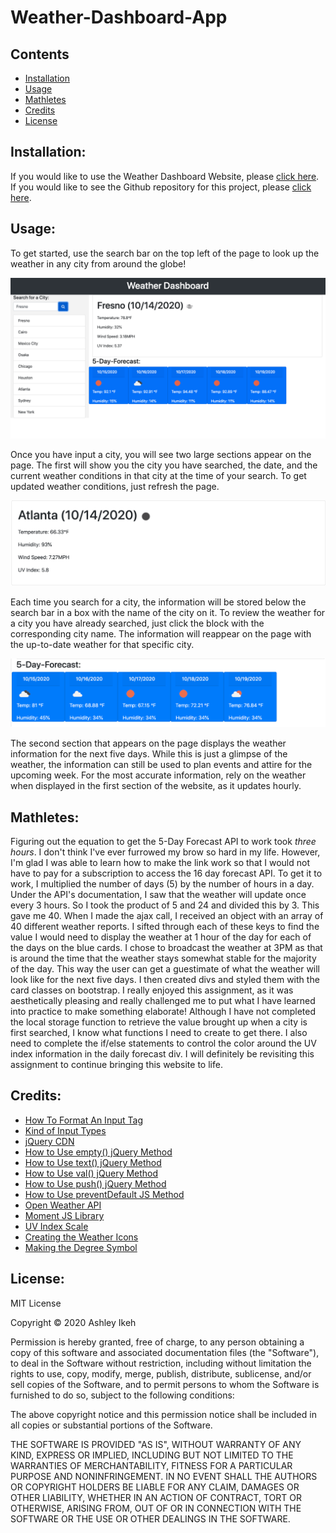 # Weather-Dashboard-App

## Contents

* [Installation](#installation)
* [Usage](#usage)
* [Mathletes](#mathletes)
* [Credits](#credits)
* [License](#license)

## Installation:

If you would like to use the Weather Dashboard Website, please [click here](https://aikeh2021.github.io/Weather-Dashboard-App/). If you would like to see the Github repository for this project, please [click here](https://github.com/Aikeh2021/Weather-Dashboard-App).

## Usage:

To get started, use the search bar on the top left of the page to look up the weather in any city from around the globe! 

![Welcome to the Weather Dashboard!](components/assets/weather-dashboard-overview.png)

Once you have input a city, you will see two large sections appear on the page. The first will show you the city you have searched, the date, and the current weather conditions in that city at the time of your search. To get updated weather conditions, just refresh the page.

![Current weather](components/assets/todays-forecast-screenshot.png)

Each time you search for a city, the information will be stored below the search bar in a box with the name of the city on it. To review the weather for a city you have already searched, just click the block with the corresponding city name. The information will reappear on the page with the up-to-date weather for that specific city.

![Five day forecast](components/assets/five-day-forecast-screenshot.png)

The second section that appears on the page displays the weather information for the next five days. While this is just a glimpse of the weather, the information can still be used to plan events and attire for the upcoming week. For the most accurate information, rely on the weather when displayed in the first section of the website, as it updates hourly.


## Mathletes:

Figuring out the equation to get the 5-Day Forecast API to work took *three hours*. I don't think I've ever furrowed my brow so hard in my life. However, I'm glad I was able to learn how to make the link work so that I would not have to pay for a subscription to access the 16 day forecast API. 
To get it to work, I multiplied the number of days (5) by the number of hours in a day. Under the API's documentation, I saw that the weather will update once every 3 hours. So I took the product of 5 and 24 and divided this by 3. This gave me 40. When I made the ajax call, I received an object with an array of 40 different weather reports. I sifted through each of these keys to find the value I would need to display the weather at 1 hour of the day for each of the days on the blue cards. I chose to broadcast the weather at 3PM as that is around the time that the weather stays somewhat stable for the majority of the day.
This way the user can get a guestimate of what the weather will look like for the next five days. I then created divs and styled them with the card classes on bootstrap. 
I really enjoyed this assignment, as it was aesthetically pleasing and really challenged me to put what I have learned into practice to make something elaborate! Although I have not completed the local storage function to retrieve the value brought up when a city is first searched, I know what functions I need to create to get there. 
I also need to complete the if/else statements to control the color around the UV index information in the daily forecast div.
I will definitely be revisiting this assignment to continue bringing this website to life.

## Credits:

* [How To Format An Input Tag](https://www.w3schools.com/html/html_form_input_types.asp)
* [Kind of Input Types](https://www.w3schools.com/html/html_form_input_types.asp)
* [jQuery CDN](https://code.jquery.com/)
* [How to Use empty() jQuery Method](https://www.w3schools.com/jquery/html_empty.asp)
* [How to Use text() jQuery Method](https://www.w3schools.com/jquery/html_text.asp)
* [How to Use val() jQuery Method](https://www.w3schools.com/jquery/html_val.asp)
* [How to Use push() jQuery Method](https://www.w3schools.com/jsref/jsref_push.asp)
* [How to Use preventDefault JS Method](https://developer.mozilla.org/en-US/docs/Web/API/Event/preventDefault)
* [Open Weather API](https://openweathermap.org/appid)
* [Moment JS Library](https://momentjs.com)
* [UV Index Scale](https://www.epa.gov/sunsafety/uv-index-scale-0)
* [Creating the Weather Icons](https://stackoverflow.com/questions/44177417/how-to-display-openweathermap-weather-icon)
* [Making the Degree Symbol](https://www.36degreesnorth.co/how-to)



## License:

MIT License

Copyright © 2020 Ashley Ikeh

Permission is hereby granted, free of charge, to any person obtaining a copy
of this software and associated documentation files (the "Software"), to deal
in the Software without restriction, including without limitation the rights
to use, copy, modify, merge, publish, distribute, sublicense, and/or sell
copies of the Software, and to permit persons to whom the Software is
furnished to do so, subject to the following conditions:

The above copyright notice and this permission notice shall be included in all
copies or substantial portions of the Software.

THE SOFTWARE IS PROVIDED "AS IS", WITHOUT WARRANTY OF ANY KIND, EXPRESS OR
IMPLIED, INCLUDING BUT NOT LIMITED TO THE WARRANTIES OF MERCHANTABILITY,
FITNESS FOR A PARTICULAR PURPOSE AND NONINFRINGEMENT. IN NO EVENT SHALL THE
AUTHORS OR COPYRIGHT HOLDERS BE LIABLE FOR ANY CLAIM, DAMAGES OR OTHER
LIABILITY, WHETHER IN AN ACTION OF CONTRACT, TORT OR OTHERWISE, ARISING FROM,
OUT OF OR IN CONNECTION WITH THE SOFTWARE OR THE USE OR OTHER DEALINGS IN THE
SOFTWARE.



